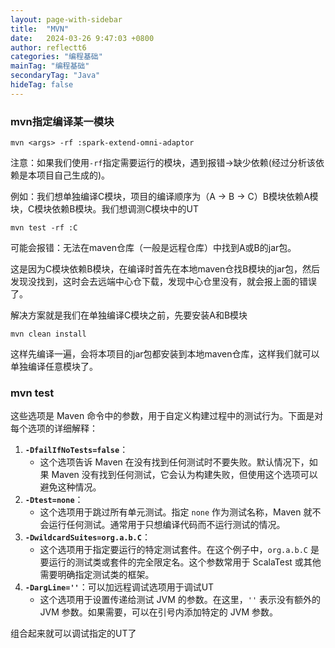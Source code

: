 ```yaml
---
layout: page-with-sidebar
title:  "MVN"
date:   2024-03-26 9:47:03 +0800
author: reflectt6
categories: "编程基础"
mainTag: "编程基础"
secondaryTag: "Java"
hideTag: false
---
```


### mvn指定编译某一模块

```shell
mvn <args> -rf :spark-extend-omni-adaptor
```

注意：如果我们使用`-rf`指定需要运行的模块，遇到报错->缺少依赖(经过分析该依赖是本项目自己生成的)。

例如：我们想单独编译C模块，项目的编译顺序为（A -> B -> C）B模块依赖A模块，C模块依赖B模块。我们想调测C模块中的UT

```shell
mvn test -rf :C
```

可能会报错：无法在maven仓库（一般是远程仓库）中找到A或B的jar包。

这是因为C模块依赖B模块，在编译时首先在本地maven仓找B模块的jar包，然后发现没找到，这时会去远端中心仓下载，发现中心仓里没有，就会报上面的错误了。

解决方案就是我们在单独编译C模块之前，先要安装A和B模块

```shell
mvn clean install
```

这样先编译一遍，会将本项目的jar包都安装到本地maven仓库，这样我们就可以单独编译任意模块了。



### mvn test 

这些选项是 Maven 命令中的参数，用于自定义构建过程中的测试行为。下面是对每个选项的详细解释：

1. **`-DfailIfNoTests=false`**：
   - 这个选项告诉 Maven 在没有找到任何测试时不要失败。默认情况下，如果 Maven 没有找到任何测试，它会认为构建失败，但使用这个选项可以避免这种情况。
2. **`-Dtest=none`**：
   - 这个选项用于跳过所有单元测试。指定 `none` 作为测试名称，Maven 就不会运行任何测试。通常用于只想编译代码而不运行测试的情况。
3. **`-DwildcardSuites=org.a.b.C`**：
   - 这个选项用于指定要运行的特定测试套件。在这个例子中，`org.a.b.C` 是要运行的测试类或套件的完全限定名。这个参数常用于 ScalaTest 或其他需要明确指定测试类的框架。
4. **`-DargLine=''`**：可以加远程调试选项用于调试UT
   - 这个选项用于设置传递给测试 JVM 的参数。在这里，`''` 表示没有额外的 JVM 参数。如果需要，可以在引号内添加特定的 JVM 参数。

组合起来就可以调试指定的UT了
